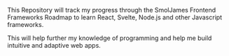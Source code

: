 This Repository will track my progress through the SmolJames Frontend Frameworks Roadmap to learn React, Svelte, Node.js and other Javascript frameworks.

This will help further my knowledge of programming and help me build intuitive and adaptive web apps.